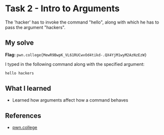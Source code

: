 # Task 2 - Intro to Arguments

The 'hacker' has to invoke the command "hello", along with which he has to pass the argument "hackers".

## My solve

**Flag:** `pwn.college{MewR9BwpK_VL61RUCwvOd4tikd-.QX4YjM1wyM2AzNzEzW}`

I typed in the following command along with the specified argument:

```bash
hello hackers
```

## What I learned

- Learned how arguments affect how a command behaves

## References

- [pwn.college](https://pwn.college/linux-luminarium/hello/)
